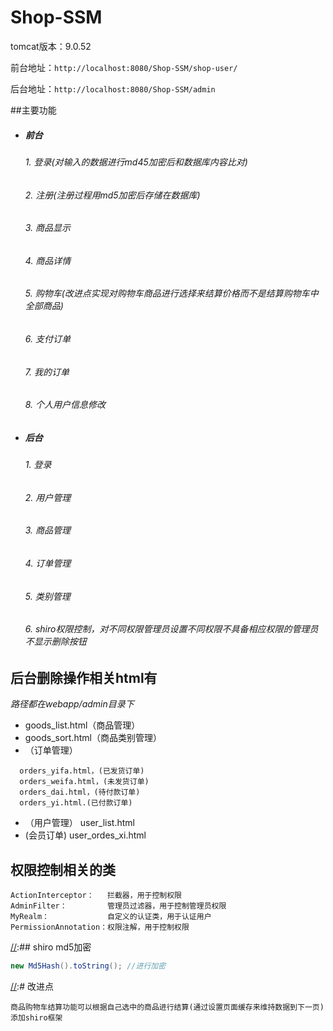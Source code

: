 # Shop-SSM

tomcat版本：9.0.52

前台地址：`http://localhost:8080/Shop-SSM/shop-user/`

后台地址：`http://localhost:8080/Shop-SSM/admin`

##主要功能
* ##### 前台
   ###### 1. 登录(对输入的数据进行md45加密后和数据库内容比对)
    ###### 2. 注册(注册过程用md5加密后存储在数据库)
    ###### 3. 商品显示
    ###### 4. 商品详情
    ###### 5. 购物车(改进点实现对购物车商品进行选择来结算价格而不是结算购物车中全部商品)
    ###### 6. 支付订单
    ###### 7. 我的订单
    ###### 8. 个人用户信息修改
* ##### 后台
   ###### 1. 登录
    ###### 2. 用户管理
    ###### 3. 商品管理
    ###### 4. 订单管理 
    ###### 5. 类别管理
    ###### 6. shiro权限控制，对不同权限管理员设置不同权限不具备相应权限的管理员不显示删除按钮



## 后台删除操作相关html有
*路径都在webapp/admin目录下*


* goods_list.html（商品管理）
* goods_sort.html（商品类别管理）
* （订单管理）
````
  orders_yifa.html，(已发货订单)
  orders_weifa.html，(未发货订单)
  orders_dai.html，(待付款订单)
  orders_yi.html.(已付款订单)
````
* （用户管理）
  user_list.html
* (会员订单)
  user_ordes_xi.html


[//]: # (## 访问控制js代码)

[//]: # (相关js代码都定义成dels（）方法。)

[//]: # (相关js文件在webapp/js/Js目录下)

[//]: # ()
[//]: # (**（也有一部分dels&#40;&#41;方法直接定义在上述html中）**)

[//]: # ()
[//]: # ()
[//]: # (```js)

[//]: # (        function dels&#40;&#41; {)

[//]: # (    $&#40;".del"&#41;.click&#40;function&#40;&#41;{)

[//]: # (        var ids = $&#40;this&#41;.attr&#40;"rel"&#41;;)

[//]: # (        layer.open&#40;{)

[//]: # (            icon:3,)

[//]: # (            content:"确认删除 ID 为："+$&#40;this&#41;.attr&#40;"rel"&#41;+" 的信息吗？",)

[//]: # (            title:"确认删除",)

[//]: # (            btn: ['确定', '取消'],)

[//]: # (            yes: function&#40;index, layero&#41;{)

[//]: # (                $.ajax&#40;{)

[//]: # (                    url : "/Shop-SSM/del_types.do",)

[//]: # (                    type : "post",)

[//]: # (                    data:{)

[//]: # (                        "id" : ids,)

[//]: # (                        "shiro_id" : eval&#40;"&#40;" + $.cookie&#40;'admin-users'&#41; + "&#41;"&#41;['admin_shiro'])

[//]: # (                    },)

[//]: # (                    dataType : "json",)

[//]: # (                    success : function &#40;m&#41; {)

[//]: # (                        console.log&#40;m&#41;)

[//]: # (                        if&#40;m.state==-1&#41;{)

[//]: # (                            layer.msg&#40;"您的权限不足，无法删除",{)

[//]: # (                                icon:5,time:3000)

[//]: # (                            }&#41;;)

[//]: # (                        }else if&#40;m.state==0&#41;{)

[//]: # (                            layer.msg&#40;"删除失败，该分类下有商品，请先转移",{)

[//]: # (                                icon:5,time:3000)

[//]: # (                            }&#41;;)

[//]: # (                        }else if&#40;m.state==1&#41;{)

[//]: # (                            layer.msg&#40;"删除成功",{)

[//]: # (                                icon:1,time:2000)

[//]: # (                            }&#41;;)

[//]: # (                            setTimeout&#40;"location.href='goods_sort.html'",1500&#41;;)

[//]: # ()
[//]: # (                        }else{)

[//]: # (                            layer.msg&#40;"删除失败",{)

[//]: # (                                icon:5,time:3000)

[//]: # (                            }&#41;;)

[//]: # (                        })

[//]: # (                    })

[//]: # (                }&#41;;)

[//]: # ()
[//]: # (            })

[//]: # (            ,btn2: function&#40;index, layero&#41;{)

[//]: # (                layer.msg&#40;"已取消",{)

[//]: # (                    icon:2,time:1000)

[//]: # (                }&#41;;)

[//]: # (            })

[//]: # (        }&#41;;)

[//]: # (        return false;)

[//]: # (    }&#41;;)

[//]: # (})


[//]: # (```)
## 权限控制相关的类
````
ActionInterceptor：   拦截器，用于控制权限
AdminFilter：         管理员过滤器，用于控制管理员权限
MyRealm：             自定义的认证类，用于认证用户
PermissionAnnotation：权限注解，用于控制权限
````
[//]: # (````)

[//]: # (* ShiroHandler.java&#40;在controller/admin目录下&#41;)

[//]: # (* 数据库相关操作AdminShiro.java)

[//]: # (* shiros.jaba&#40;在enums目录下&#41;)

[//]: # (* AdminShiroS.java&#40;在po目录下&#41;)

[//]: # ()
[//]: # (具体函数方法在各个实现接口类中以Admindel开头)

[//]: # (例如GoodsServiceImpl类中的AdmindelGoods&#40;&#41;方法)

[//]: # (````)


[//]:## shiro md5加密
```java
new Md5Hash().toString(); //进行加密
```

[//]: # (# 存在问题)

[//]: # (````)

[//]: # (下单时没有对库存进行更改&#40;place_order.jsp&#41;)

[//]: # ()
[//]: # (````)

[//]:# 改进点
````
商品购物车结算功能可以根据自己选中的商品进行结算(通过设置页面缓存来维持数据到下一页)
添加shiro框架
````
